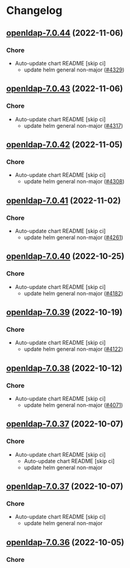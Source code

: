 # Changelog



## [openldap-7.0.44](https://github.com/truecharts/charts/compare/openldap-7.0.43...openldap-7.0.44) (2022-11-06)

### Chore

- Auto-update chart README [skip ci]
  - update helm general non-major ([#4329](https://github.com/truecharts/charts/issues/4329))




## [openldap-7.0.43](https://github.com/truecharts/charts/compare/openldap-7.0.42...openldap-7.0.43) (2022-11-06)

### Chore

- Auto-update chart README [skip ci]
  - update helm general non-major ([#4317](https://github.com/truecharts/charts/issues/4317))




## [openldap-7.0.42](https://github.com/truecharts/charts/compare/openldap-7.0.41...openldap-7.0.42) (2022-11-05)

### Chore

- Auto-update chart README [skip ci]
  - update helm general non-major ([#4308](https://github.com/truecharts/charts/issues/4308))




## [openldap-7.0.41](https://github.com/truecharts/charts/compare/openldap-7.0.40...openldap-7.0.41) (2022-11-02)

### Chore

- Auto-update chart README [skip ci]
  - update helm general non-major ([#4261](https://github.com/truecharts/charts/issues/4261))




## [openldap-7.0.40](https://github.com/truecharts/charts/compare/openldap-7.0.39...openldap-7.0.40) (2022-10-25)

### Chore

- Auto-update chart README [skip ci]
  - update helm general non-major ([#4182](https://github.com/truecharts/charts/issues/4182))




## [openldap-7.0.39](https://github.com/truecharts/charts/compare/openldap-7.0.38...openldap-7.0.39) (2022-10-19)

### Chore

- Auto-update chart README [skip ci]
  - update helm general non-major ([#4122](https://github.com/truecharts/charts/issues/4122))




## [openldap-7.0.38](https://github.com/truecharts/charts/compare/openldap-7.0.37...openldap-7.0.38) (2022-10-12)

### Chore

- Auto-update chart README [skip ci]
  - update helm general non-major ([#4071](https://github.com/truecharts/charts/issues/4071))




## [openldap-7.0.37](https://github.com/truecharts/charts/compare/openldap-7.0.36...openldap-7.0.37) (2022-10-07)

### Chore

- Auto-update chart README [skip ci]
  - Auto-update chart README [skip ci]
  - update helm general non-major




## [openldap-7.0.37](https://github.com/truecharts/charts/compare/openldap-7.0.36...openldap-7.0.37) (2022-10-07)

### Chore

- Auto-update chart README [skip ci]
  - update helm general non-major




## [openldap-7.0.36](https://github.com/truecharts/charts/compare/openldap-7.0.35...openldap-7.0.36) (2022-10-05)

### Chore

